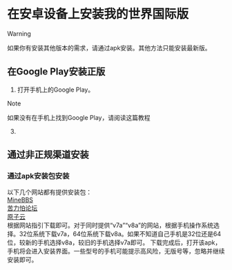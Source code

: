 # 在安卓设备上安装我的世界国际版
> [!WARNING]
> 如果你有安装其他版本的需求，请通过apk安装。其他方法只能安装最新版。

## 在Google Play安装正版
1. 打开手机上的Google Play。
> [!NOTE]
> 如果没有在手机上找到Google Play，请阅读这篇教程
3.

## 通过非正规渠道安装
### 通过apk安装包安装
以下几个网站都有提供安装包：  
[MineBBS](https://mc.minebbs.com/#/)  
[苦力怕论坛](https://mcapks.net)  
[原子云](http://res.nullatom.com/Minecraft/Android/)  
根据网站指引下载即可。对于同时提供“v7a”“v8a”的网站，根据手机操作系统选择。32位系统下载v7a，64位系统下载v8a。如果不知道自己手机是32位还是64位，较新的手机选择v8a，较旧的手机选择v7a即可。
下载完成后，打开该apk，手机将会进入安装界面。一些型号的手机可能提示高风险，无版号等，忽略并继续安装即可。
